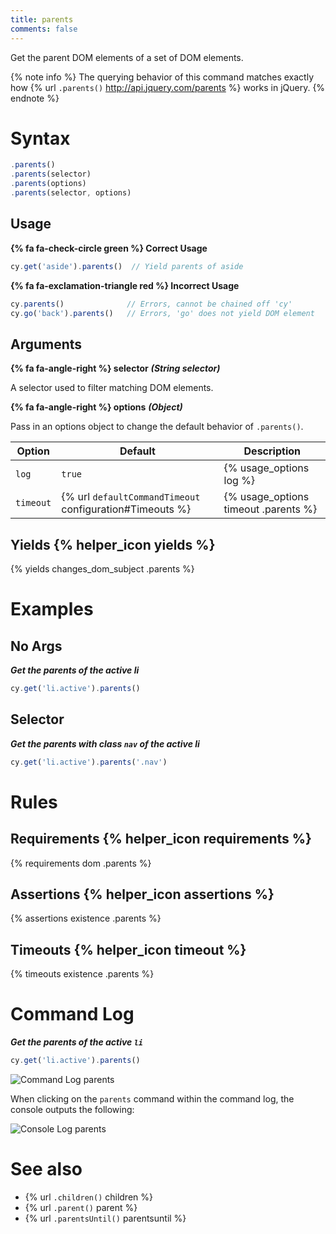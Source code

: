 ```yaml
---
title: parents
comments: false
---
```


Get the parent DOM elements of a set of DOM elements.

{% note info %}
The querying behavior of this command matches exactly how {% url `.parents()` http://api.jquery.com/parents %} works in jQuery.
{% endnote %}

# Syntax

```javascript
.parents()
.parents(selector)
.parents(options)
.parents(selector, options)
```

## Usage

**{% fa fa-check-circle green %} Correct Usage**

```javascript
cy.get('aside').parents()  // Yield parents of aside
```

**{% fa fa-exclamation-triangle red %} Incorrect Usage**

```javascript
cy.parents()              // Errors, cannot be chained off 'cy'
cy.go('back').parents()   // Errors, 'go' does not yield DOM element
```

## Arguments

**{% fa fa-angle-right %} selector**  ***(String selector)***

A selector used to filter matching DOM elements.

**{% fa fa-angle-right %} options**  ***(Object)***

Pass in an options object to change the default behavior of `.parents()`.

Option | Default | Description
--- | --- | ---
`log` | `true` | {% usage_options log %}
`timeout` | {% url `defaultCommandTimeout` configuration#Timeouts %} | {% usage_options timeout .parents %}

## Yields {% helper_icon yields %}

{% yields changes_dom_subject .parents %}

# Examples

## No Args

***Get the parents of the active li***

```javascript
cy.get('li.active').parents()
```

## Selector

***Get the parents with class `nav` of the active li***

```javascript
cy.get('li.active').parents('.nav')
```

# Rules

## Requirements {% helper_icon requirements %}

{% requirements dom .parents %}

## Assertions {% helper_icon assertions %}

{% assertions existence .parents %}

## Timeouts {% helper_icon timeout %}

{% timeouts existence .parents %}

# Command Log

***Get the parents of the active `li`***

```javascript
cy.get('li.active').parents()
```

![Command Log parents](/img/api/parents/get-all-parents-of-a-dom-element.png)

When clicking on the `parents` command within the command log, the console outputs the following:

![Console Log parents](/img/api/parents/parents-elements-displayed-in-devtools-console.png)

# See also

- {% url `.children()` children %}
- {% url `.parent()` parent %}
- {% url `.parentsUntil()` parentsuntil %}

